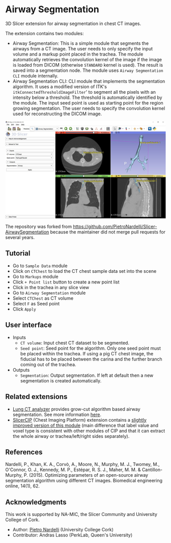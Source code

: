 # Airway Segmentation

3D Slicer extension for airway segmentation in chest CT images.

The extension contains two modules:
- Airway Segmentation: This is a simple module that segments the airways from a CT image. The user needs to only specify the input volume and a markup point placed in the trachea. The module automatically retrieves the convolution kernel of the image if the image is loaded from DICOM (otherwise `STANDARD` kernel is used). The result is saved into a segmentation node. The module uses `Airway Segmentation CLI` module internally.
- Airway Segmentation CLI: CLI module that implements the segmentation algorithm. It uses a modified version of ITK's `itkConnectedThresholdImageFilter`' to segment all the pixels with an intensity below a threshold. The threshold is automatically identified by the module. The input seed point is used as starting point for the region growing segmentation. The user needs to specify the convolution kernel used for reconstructing the DICOM image.

![](Screenshot01.jpg)

The repository was forked from https://github.com/PietroNardelli/Slicer-AirwaySegmentation because the maintainer did not merge pull requests for several years.

## Tutorial

- Go to `Sample Data` module
- Click on `CTChest` to load the CT chest sample data set into the scene
- Go to `Markups` module
- Click `+ Point list` button to create a new point list
- Click in the trachea in any slice view
- Go to `Airway Segmentation` module
- Select `CTChest` as CT volume
- Select `F` as Seed point
- Click `Apply`

## User interface

- Inputs
  - `CT volume`: Input chest CT dataset to be segmented.
  - `Seed point`: Seed point for the algorithm. Only one seed point must be placed within the trachea. If using a pig CT chest image, the fiducial has to be placed between the carina and the further branch coming out of the trachea.
- Outputs
  - `Segmentation`: Output segmentation. If left at default then a new segmentation is created automatically.

## Related extensions

- [Lung CT analyzer](https://github.com/rbumm/SlicerLungCTAnalyzer#lung-ct-analyzer) provides grow-cut algorithm based airway segmentation. See more information [here](https://discourse.slicer.org/t/lung-ct-segmenter-with-local-threshold-airway-segmentation/22065).
- [SlicerCIP](https://github.com/Slicer/SlicerCIP) (Chest Imaging Platform) extension contains a [slightly improved version of this module](https://github.com/acil-bwh/ChestImagingPlatform/blob/develop/CommandLineTools/SegmentLungAirways/SegmentLungAirways.cxx) (main difference that label value and voxel type is consistent with other modules of CIP and that it can extract the whole airway or trachea/left/right sides separately).

## References

Nardelli, P., Khan, K. A., Corvò, A., Moore, N., Murphy, M. J., Twomey, M.,  O'Connor, O. J., Kennedy, M. P., Estépar, R. S. J., Maher, M. M. & Cantillon-Murphy, P. (2015). Optimizing parameters of an open-source airway segmentation algorithm using different CT images. Biomedical engineering online, 14(1), 62.

## Acknowledgments

This work is supported by NA-MIC, the Slicer Community and University College of Cork.

- Author: [Pietro Nardelli](pie.nardelli@gmail.com) (University College Cork)
- Contributor: Andras Lasso (PerkLab, Queen's University)
